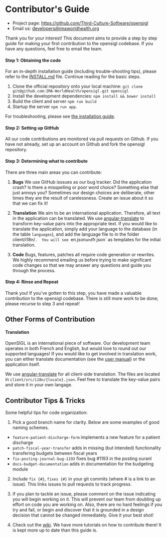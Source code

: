 Contributor's Guide
=======================

 - Project page: https://github.com/Third-Culture-Software/opensigl
 - Email us: developers@imaworldhealth.org

Thank you for your interest!  This document aims to provide a step by step guide for making your first contribution to the opensigl codebase.  If you have any questions, feel free to email the team.

#### Step 1: Obtaining the code

For an in-depth installation guide (including trouble-shooting tips), please refer to the [INSTALL.md](./docs/INSTALL.md) file.  Continue reading for the basic steps.

 1. Clone the official repository onto your local machine: `git clone git@github.com:IMA-WorldHealth/opensigl.git opensigl`
 2. Install the development dependencies: `npm install && bower install`
 3. Build the client and server `npm run build`
 4. Startup the server `npm run app`.

For troubleshooting, please see [the installation guide](./docs/INSTALL.md).

#### Step 2: Setting up GitHub

All our code contributions are monitored via pull requests on Github.  If you have not already, set up an account on Github and
fork the opensigl repository.

#### Step 3: Determining what to contribute

There are three main areas you can contribute:
 1. **Bugs**  We use GitHub isssues as our bug tracker.  Did the application crash?  Is there a misspelling or poor word choice?  Something else that just annoys you?  Sometimes our design choices are deliberate, other times they are the result of carelessness.  Create an issue about it so that we can fix it!

 2. **Translation** We aim to be an international application.  Therefore, all text in the application can be translated.  We use [angular-translate](https://github.com/angular-translate/angular-translate) to transform key-value pairs into the appropriate text.  If you would like to translate the application, simply add your language to the database (in the table `languages`), and add the language file to in the folder client/i18n/`.  You will see `en.json` and `fr.json` as templates for the initial translation.

 3. **Code** Bugs, features, patches all require code generation or rewrites.  We highly recommend emailing us before trying to make significant code changes so that we may answer any questions and guide you through the process.

#### Step 4: Rinse and Repeat

Thank you!  If you've gotten to this step, you have made a valuable contribution to the opensigl codebase.  There is still more work to be done; please recurse to step 3 and repeat!


Other Forms of Contribution
---------------------------

#### Translation

OpenSIGL is an international piece of software.  Our development team operates in both French and English, but would love to round out our supported languages!  If you would like to get involved in translation work, you can either translate documentation
(see the [user manual](https://github.com/Third-Culture-Software/opensigl/tree/development/docs/OpenSIGL%20User%20Guide)) or the application itself.

We use [angular-translate](https://github.com/angular-translate/angular-translate) for all client-side translation.  The files are located in `client/src/i18n/{locale}.json`.  Feel free to translate the key-value pairs and store it in your own langage.



Contributor Tips & Tricks
-------------------------

Some helpful tips for code organization:

 1. Pick a good branch name for clarity.  Below are some examples of good naming schemes.
  - `feature-patient-discharge-form`   implements a new feature for a patient discharge
  - `patch-fiscal-year-transfer`       adds in missing (but intended) functionality transfering budgets between fiscal years
  - `fix-posting-journal-bug-1193`     fixes bug #1193 in the posting ouranl
  - `docs-budget-documentation`        adds in documentation for the budgeting module

 2. Include `fix {#}`, `fixes {#}` in your git commits (where # is a link to an issue).  This links issues to pull requests to track progress.

 3. If you plan to tackle an issue, please comment on the issue indicating you will begin working on it.   This will prevent
our team from doubling up effort on code you are working on.  Also, there are no hard feelings if you try and fail, or begin
and discover that it is grounded in a design decision that cannot be changed immediately.  Give it your best shot!

 4. Check out the [wiki](https://github.com/Third-Culture-Software/opensigl/wiki).  We have more tutorials on how to contribute there!  It is kept more up to date than this guide is.
